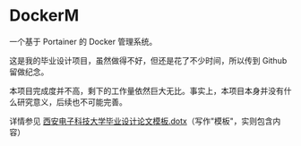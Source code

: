 # DockerM
一个基于 Portainer 的 Docker 管理系统。

这是我的毕业设计项目，虽然做得不好，但还是花了不少时间，所以传到 Github 留做纪念。

本项目完成度并不高，剩下的工作量依然巨大无比。事实上，本项目本身并没有什么研究意义，后续也不可能完善。

详情参见 [西安电子科技大学毕业设计论文模板.dotx](https://wsxq2.55555.io/resources/毕业设计总结/西安电子科技大学毕业设计论文模板.dotx)（写作"模板"，实则包含内容）
